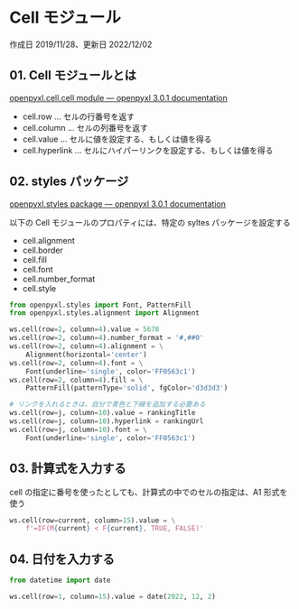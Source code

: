 # Cell モジュール

作成日 2019/11/28、更新日 2022/12/02

## 01. Cell モジュールとは

[openpyxl\.cell\.cell module — openpyxl 3\.0\.1 documentation](https://openpyxl.readthedocs.io/en/stable/api/openpyxl.cell.cell.html)

- cell.row ... セルの行番号を返す
- cell.column ... セルの列番号を返す
- cell.value ... セルに値を設定する、もしくは値を得る
- cell.hyperlink ... セルにハイパーリンクを設定する、もしくは値を得る

## 02. styles パッケージ

[openpyxl\.styles package — openpyxl 3\.0\.1 documentation](https://openpyxl.readthedocs.io/en/stable/api/openpyxl.styles.html)

以下の Cell モジュールのプロパティには、特定の syltes パッケージを設定する

- cell.alignment
- cell.border
- cell.fill
- cell.font
- cell.number_format
- cell.style

```python
from openpyxl.styles import Font, PatternFill
from openpyxl.styles.alignment import Alignment

ws.cell(row=2, column=4).value = 5678
ws.cell(row=2, column=4).number_format = '#,##0'
ws.cell(row=2, column=4).alignment = \
    Alignment(horizontal='center')
ws.cell(row=2, column=4).font = \
    Font(underline='single', color='FF0563c1')
ws.cell(row=2, column=4).fill = \
    PatternFill(patternType='solid', fgColor='d3d3d3')

# リンクを入れるときは、自分で青色と下線を追加する必要ある
ws.cell(row=j, column=10).value = rankingTitle
ws.cell(row=j, column=10).hyperlink = rankingUrl
ws.cell(row=j, column=10).font = \
    Font(underline='single', color='FF0563c1')
```

## 03. 計算式を入力する

cell の指定に番号を使ったとしても、計算式の中でのセルの指定は、A1 形式を使う

```python
ws.cell(row=current, column=15).value = \
    f'=IF(M{current} < F{current}, TRUE, FALSE)'
```

## 04. 日付を入力する

```python
from datetime import date

ws.cell(row=1, column=15).value = date(2022, 12, 2)
```

